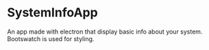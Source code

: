 # SystemInfoApp
An app made with electron that display basic info about your system.
Bootswatch is used for styling.
